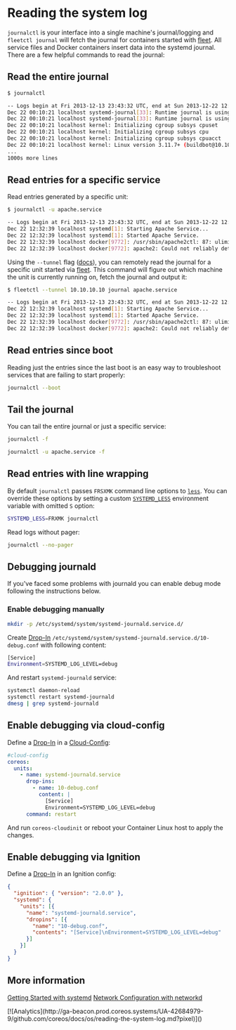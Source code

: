 # Reading the system log

`journalctl` is your interface into a single machine's journal/logging and `fleetctl journal` will fetch the journal for containers started with [fleet](https://coreos.com/using-coreos/clustering/). All service files and Docker containers insert data into the systemd journal. There are a few helpful commands to read the journal:

## Read the entire journal

```sh
$ journalctl

-- Logs begin at Fri 2013-12-13 23:43:32 UTC, end at Sun 2013-12-22 12:28:45 UTC. --
Dec 22 00:10:21 localhost systemd-journal[33]: Runtime journal is using 184.0K (max 49.9M, leaving 74.8M of free 499.0M, current limit 49.9M).
Dec 22 00:10:21 localhost systemd-journal[33]: Runtime journal is using 188.0K (max 49.9M, leaving 74.8M of free 499.0M, current limit 49.9M).
Dec 22 00:10:21 localhost kernel: Initializing cgroup subsys cpuset
Dec 22 00:10:21 localhost kernel: Initializing cgroup subsys cpu
Dec 22 00:10:21 localhost kernel: Initializing cgroup subsys cpuacct
Dec 22 00:10:21 localhost kernel: Linux version 3.11.7+ (buildbot@10.10.10.10) (gcc version 4.6.3 (Gentoo Hardened 4.6.3 p1.13, pie-0.5.2)
...
1000s more lines
```

## Read entries for a specific service

Read entries generated by a specific unit:

```sh
$ journalctl -u apache.service

-- Logs begin at Fri 2013-12-13 23:43:32 UTC, end at Sun 2013-12-22 12:32:52 UTC. --
Dec 22 12:32:39 localhost systemd[1]: Starting Apache Service...
Dec 22 12:32:39 localhost systemd[1]: Started Apache Service.
Dec 22 12:32:39 localhost docker[9772]: /usr/sbin/apache2ctl: 87: ulimit: error setting limit (Operation not permitted)
Dec 22 12:32:39 localhost docker[9772]: apache2: Could not reliably determine the server's fully qualified domain name, using 172.17.0.6 for ServerName
```

Using the `--tunnel` flag ([docs](https://github.com/coreos/fleet/blob/master/Documentation/using-the-client.md#from-an-external-host)), you can remotely read the journal for a specific unit started via [fleet](https://coreos.com/using-coreos/clustering/). This command will figure out which machine the unit is currently running on, fetch the journal and output it:

```sh
$ fleetctl --tunnel 10.10.10.10 journal apache.service

-- Logs begin at Fri 2013-12-13 23:43:32 UTC, end at Sun 2013-12-22 12:32:52 UTC. --
Dec 22 12:32:39 localhost systemd[1]: Starting Apache Service...
Dec 22 12:32:39 localhost systemd[1]: Started Apache Service.
Dec 22 12:32:39 localhost docker[9772]: /usr/sbin/apache2ctl: 87: ulimit: error setting limit (Operation not permitted)
Dec 22 12:32:39 localhost docker[9772]: apache2: Could not reliably determine the server's fully qualified domain name, using 172.17.0.6 for ServerName
```

## Read entries since boot

Reading just the entries since the last boot is an easy way to troubleshoot services that are failing to start properly:

```sh
journalctl --boot
```

## Tail the journal

You can tail the entire journal or just a specific service:

```sh
journalctl -f
```

```sh
journalctl -u apache.service -f
```

## Read entries with line wrapping

By default `journalctl` passes `FRSXMK` command line options to [`less`](http://linux.die.net/man/1/less). You can override these options by setting a custom [`SYSTEMD_LESS`](http://www.freedesktop.org/software/systemd/man/journalctl.html#%24SYSTEMD_LESS) environment variable with omitted `S` option:

```sh
SYSTEMD_LESS=FRXMK journalctl
```

Read logs without pager:

```sh
journalctl --no-pager
```

## Debugging journald

If you've faced some problems with journald you can enable debug mode following the instructions below.

### Enable debugging manually

```sh
mkdir -p /etc/systemd/system/systemd-journald.service.d/
```

Create [Drop-In][drop-ins] `/etc/systemd/system/systemd-journald.service.d/10-debug.conf` with following content:

```sh
[Service]
Environment=SYSTEMD_LOG_LEVEL=debug
```

And restart `systemd-journald` service:

```sh
systemctl daemon-reload
systemctl restart systemd-journald
dmesg | grep systemd-journald
```

## Enable debugging via cloud-config

Define a [Drop-In][drop-ins] in a [Cloud-Config][cloud-config]:

```yaml
#cloud-config
coreos:
  units:
    - name: systemd-journald.service
      drop-ins:
        - name: 10-debug.conf
          content: |
            [Service]
            Environment=SYSTEMD_LOG_LEVEL=debug
      command: restart
```

And run `coreos-cloudinit` or reboot your Container Linux host to apply the changes.

## Enable debugging via Ignition

Define a [Drop-In][drop-ins] in an Ignition config:

```json
{
  "ignition": { "version": "2.0.0" },
  "systemd": {
    "units": [{
      "name": "systemd-journald.service",
      "dropins": [{
        "name": "10-debug.conf",
        "contents": "[Service]\nEnvironment=SYSTEMD_LOG_LEVEL=debug"
      }]
    }]
  }
}
```

[drop-ins]: using-systemd-drop-in-units.md
[cloud-config]: https://github.com/coreos/coreos-cloudinit/blob/master/Documentation/cloud-config.md

## More information

<a class="btn btn-default" href="getting-started-with-systemd.md">Getting Started with systemd</a>
<a class="btn btn-default" href="network-config-with-networkd.md">Network Configuration with networkd</a>

<!-- BEGIN ANALYTICS --> [![Analytics](http://ga-beacon.prod.coreos.systems/UA-42684979-9/github.com/coreos/docs/os/reading-the-system-log.md?pixel)]() <!-- END ANALYTICS -->